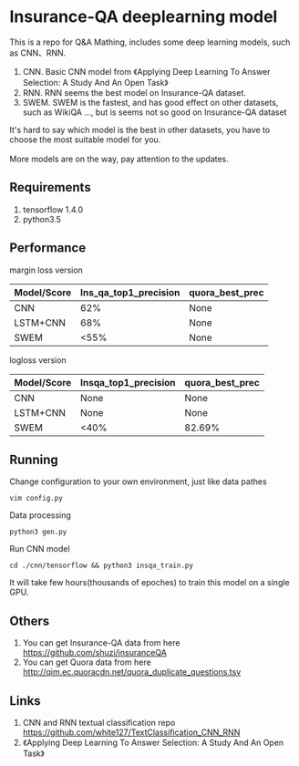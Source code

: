 Insurance-QA deeplearning model
======
This is a repo for Q&A Mathing, includes some deep learning models, such as CNN、RNN.<br>
1. CNN. Basic CNN model from 《Applying Deep Learning To Answer Selection: A Study And An Open Task》<br>
2. RNN. RNN seems the best model on Insurance-QA dataset.<br>
3. SWEM. SWEM is the fastest, and has good effect on other datasets, such as WikiQA ..., but is seems not so good on Insurance-QA dataset<br>


It's hard to say which model is the best in other datasets, you have to choose the most suitable model for you.<br><br>
More models are on the way, pay attention to the updates.<br>

## Requirements
1. tensorflow 1.4.0<br>
2. python3.5<br>

## Performance
margin loss version<br>

Model/Score | Ins_qa_top1_precision | quora_best_prec
------------ | ------------- | -------------
CNN | 62% | None
LSTM+CNN | 68% | None
SWEM | <55% | None

logloss version<br>

Model/Score | Insqa_top1_precision | quora_best_prec
------------ | ------------- | -------------
CNN | None | None
LSTM+CNN | None | None
SWEM | <40% | 82.69%

## Running
Change configuration to your own environment, just like data pathes<br>
    
    vim config.py

Data processing<br>
   
    python3 gen.py
    
Run CNN model<br>

    cd ./cnn/tensorflow && python3 insqa_train.py
    
It will take few hours(thousands of epoches) to train this model on a single GPU.<br>
    
## Others
1. You can get Insurance-QA data from here https://github.com/shuzi/insuranceQA<br>
2. You can get Quora data from here http://qim.ec.quoracdn.net/quora_duplicate_questions.tsv<br>

## Links
1. CNN and RNN textual classification repo  https://github.com/white127/TextClassification_CNN_RNN<br>
2. 《Applying Deep Learning To Answer Selection: A Study And An Open Task》<br>

